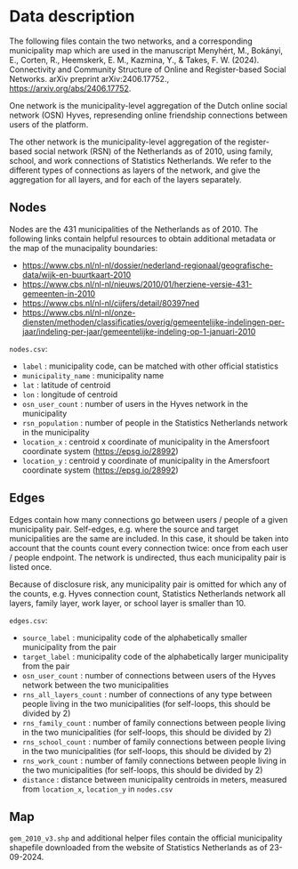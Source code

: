 # Data description

The following files contain the two networks, and a corresponding municipality map which are used in the manuscript Menyhért, M., Bokányi, E., Corten, R., Heemskerk, E. M., Kazmina, Y., & Takes, F. W. (2024). Connectivity and Community Structure of Online and Register-based Social Networks. arXiv preprint arXiv:2406.17752., https://arxiv.org/abs/2406.17752.

One network is the municipality-level aggregation of the Dutch online social network (OSN) Hyves, represending online friendship connections between users of the platform.

The other network is the municipality-level aggregation of the register-based social network (RSN) of the Netherlands as of 2010, using family, school, and work connections of Statistics Netherlands. We refer to the different types of connections as layers of the network, and give the aggregation for all layers, and for each of the layers separately.

## Nodes

Nodes are the 431 municipalities of the Netherlands as of 2010. The following links contain helpful resources to obtain additional metadata or the map of the munacipality boundaries:
* https://www.cbs.nl/nl-nl/dossier/nederland-regionaal/geografische-data/wijk-en-buurtkaart-2010
* https://www.cbs.nl/nl-nl/nieuws/2010/01/herziene-versie-431-gemeenten-in-2010
* https://www.cbs.nl/nl-nl/cijfers/detail/80397ned
* https://www.cbs.nl/nl-nl/onze-diensten/methoden/classificaties/overig/gemeentelijke-indelingen-per-jaar/indeling-per-jaar/gemeentelijke-indeling-op-1-januari-2010

`nodes.csv`:
* `label` : municipality code, can be matched with other official statistics
* `municipality_name` : municipality name
* `lat` : latitude of centroid
* `lon` : longitude of centroid
* `osn_user_count` : number of users in the Hyves network in the municipality
* `rsn_population` : number of people in the Statistics Netherlands network in the municipality
* `location_x` : centroid x coordinate of municipality in the Amersfoort coordinate system (https://epsg.io/28992)
* `location_y` : centroid y coordinate of municipality in the Amersfoort coordinate system (https://epsg.io/28992)


## Edges

Edges contain how many connections go between users / people of a given municipality pair. Self-edges, e.g. where the source and target municipalities are the same are included. In this case, it should be taken into account that the counts count every connection twice: once from each user / people endpoint. The network is undirected, thus each municipality pair is listed once.

Because of disclosure risk, any municipality pair  is omitted for which any of the counts, e.g. Hyves connection count, Statistics Netherlands network all layers, family layer, work layer, or school layer is smaller than 10.

`edges.csv`:
* `source_label` : municipality code of the alphabetically smaller municipality from the pair
* `target_label` : municipality code of the alphabetically larger municipality from the pair
* `osn_user_count` : number of connections between users of the Hyves network between the two municipalities
* `rns_all_layers_count` : number of connections of any type between people living in the two municipalities (for self-loops, this should be divided by 2)
* `rns_family_count` : number of family connections between people living in the two municipalities (for self-loops, this should be divided by 2)
* `rns_school_count` : number of family connections between people living in the two municipalities (for self-loops, this should be divided by 2)
* `rns_work_count` : number of family connections between people living in the two municipalities (for self-loops, this should be divided by 2)
* `distance` : distance between municipality centroids in meters, measured from `location_x`, `location_y` in `nodes.csv`

##  Map

`gem_2010_v3.shp` and additional helper files contain the official municipality shapefile downloaded from the website of Statistics Netherlands as of 23-09-2024.
